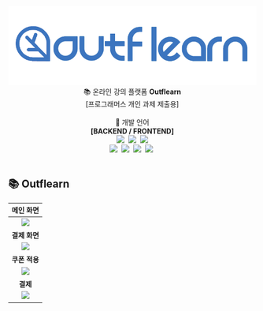 <img src='./client/public/images/logo.png'>

<div align="center">
📚 온라인 강의 플랫폼 <b>Outflearn</b>
<br/>
[프로그래머스 개인 과제 제출용]
</div>

<br/>

<div align="center">
  📝 개발 언어
  <br/>
  <b>[BACKEND / FRONTEND]</b>
</div>

<div align="center">
  <img src="https://img.shields.io/badge/Java-e75253?style=flat-square&logo=Java&logoColor=white"/>&nbsp 
  <img src="https://img.shields.io/badge/Spring-6D8B33F?style=flat-square&logo=Spring&logoColor=white"/>&nbsp 
  <img src="https://img.shields.io/badge/MySQL-4479A1?style=flat-square&logo=MySQL&logoColor=white"/>
</div>

<div align="center">
  <img src="https://img.shields.io/badge/HTML-dd4b25?style=flat-square&logo=html5&logoColor=white"/></a>&nbsp 
  <img src="https://img.shields.io/badge/CSS-1572B6?style=flat-square&logo=css3&logoColor=white"/></a>&nbsp 
  <img src="https://img.shields.io/badge/Javascript-ffb13b?style=flat-square&logo=javascript&logoColor=white"/></a>&nbsp
  <img src="https://img.shields.io/badge/React-61DBFB?style=flat-square&logo=React&logoColor=white"/></a>&nbsp 
</div>

<br/>

## 📚 Outflearn

<!-- 사용 gif -->

|                                           메인 화면                                           |
| :-------------------------------------------------------------------------------------------: |
|      <img src="https://midas-outflearn.s3.ap-northeast-2.amazonaws.com/main_page.gif"/>       |
|                                       <b>결제 화면</b>                                        |
|     <img src="https://midas-outflearn.s3.ap-northeast-2.amazonaws.com/payment_page.gif"/>     |
|                                       <b>쿠폰 적용</b>                                        |
| <img src="https://midas-outflearn.s3.ap-northeast-2.amazonaws.com/payment_page_voucher.gif"/> |
|                                          <b>결제</b>                                          |
|   <img src="https://midas-outflearn.s3.ap-northeast-2.amazonaws.com/payment_page_pay.gif"/>   |
